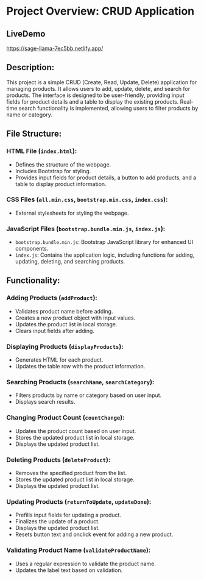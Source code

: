 # Project Overview: CRUD Application

## LiveDemo
https://sage-llama-7ec5bb.netlify.app/
## Description:
This project is a simple CRUD (Create, Read, Update, Delete) application for managing products. It allows users to add, update, delete, and search for products. The interface is designed to be user-friendly, providing input fields for product details and a table to display the existing products. Real-time search functionality is implemented, allowing users to filter products by name or category.

## File Structure:

### HTML File (`index.html`):
- Defines the structure of the webpage.
- Includes Bootstrap for styling.
- Provides input fields for product details, a button to add products, and a table to display product information.

### CSS Files (`all.min.css`, `bootstrap.min.css`, `index.css`):
- External stylesheets for styling the webpage.

### JavaScript Files (`bootstrap.bundle.min.js`, `index.js`):
- `bootstrap.bundle.min.js`: Bootstrap JavaScript library for enhanced UI components.
- `index.js`: Contains the application logic, including functions for adding, updating, deleting, and searching products.

## Functionality:

### Adding Products (`addProduct`):
- Validates product name before adding.
- Creates a new product object with input values.
- Updates the product list in local storage.
- Clears input fields after adding.

### Displaying Products (`displayProducts`):
- Generates HTML for each product.
- Updates the table row with the product information.

### Searching Products (`searchName`, `searchCategory`):
- Filters products by name or category based on user input.
- Displays search results.

### Changing Product Count (`countChange`):
- Updates the product count based on user input.
- Stores the updated product list in local storage.
- Displays the updated product list.

### Deleting Products (`deleteProduct`):
- Removes the specified product from the list.
- Stores the updated product list in local storage.
- Displays the updated product list.

### Updating Products (`returnToUpdate`, `updateDone`):
- Prefills input fields for updating a product.
- Finalizes the update of a product.
- Displays the updated product list.
- Resets button text and onclick event for adding a new product.

### Validating Product Name (`validateProductName`):
- Uses a regular expression to validate the product name.
- Updates the label text based on validation.

